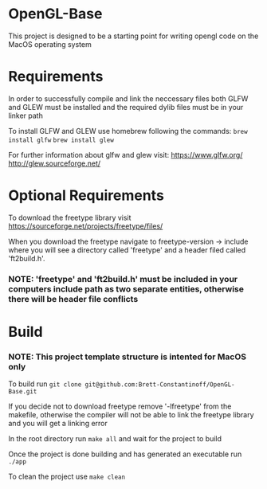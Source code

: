 # OpenGL-Base

This project is designed to be a starting point for writing opengl code on the MacOS operating system

# Requirements

In order to successfully compile and link the neccessary files both GLFW and GLEW must be 
installed and the required dylib files must be in your linker path

To install GLFW and GLEW use homebrew following the commands:
```brew install glfw```
```brew install glew```

For further information about glfw and glew visit:
https://www.glfw.org/
http://glew.sourceforge.net/

# Optional Requirements

To download the freetype library visit 
https://sourceforge.net/projects/freetype/files/

When you download the freetype navigate to freetype-version -> include where you will see 
a directory called 'freetype' and a header filed called 'ft2build.h'. 

### NOTE: 'freetype' and 'ft2build.h' must be included in your computers include path as two separate entities, otherwise there will be header file conflicts

# Build

### NOTE: This project template structure is intented for MacOS only

To build run ```git clone git@github.com:Brett-Constantinoff/OpenGL-Base.git```

If you decide not to download freetype remove '-lfreetype' from the makefile, otherwise 
the compiler will not be able to link the freetype library and you will get a linking error

In the root directory run ```make all``` and wait for the project to build

Once the project is done building and has generated an executable run ```./app```

To clean the project use ```make clean```
